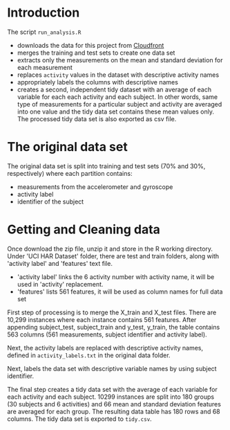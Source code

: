 # Introduction

The script `run_analysis.R`
- downloads the data for this project from
  [Cloudfront](https://d396qusza40orc.cloudfront.net/getdata%2Fprojectfiles%2FUCI%20HAR%20Dataset.zip )
- merges the training and test sets to create one data set
- extracts only the measurements on the mean and standard deviation
  for each measurement
- replaces `activity` values in the dataset with descriptive activity names
- appropriately labels the columns with descriptive names
- creates a second, independent tidy dataset with an average of each variable
  for each each activity and each subject. In other words, same type of
  measurements for a particular subject and activity are averaged into one value
  and the tidy data set contains these mean values only. The processed tidy data
  set is also exported as csv file.
  
# The original data set

The original data set is split into training and test sets (70% and 30%,
respectively) where each partition contains:
- measurements from the accelerometer and gyroscope
- activity label
- identifier of the subject  

# Getting and Cleaning data

Once download the zip file, unzip it and store in the R working directory. Under 
'UCI HAR Dataset' folder, there are test and train folders, along with 'activity label' and 'features' text file. 
- 'activity label' links the 6 activity number with activity name, it will be used in 'activity' replacement.
- 'features' lists 561 features, it will be used as column names for full data set

First step of processing is to merge the X_train and X_test files. There are 10,299 instances where each instance contains 561 features. After
appending subject_test, subject_train and y_test, y_train, the table contains 563 columns (561 measurements, subject identifier and activity label).

Next, the activity labels are replaced with descriptive activity names, defined
in `activity_labels.txt` in the original data folder.

Next, labels the data set with descriptive variable names by using subject identifier.

The final step creates a tidy data set with the average of each variable for
each activity and each subject. 10299 instances are split into 180 groups (30
subjects and 6 activities) and 66 mean and standard deviation features are
averaged for each group. The resulting data table has 180 rows and 68 columns.
The tidy data set is exported to `tidy.csv`.